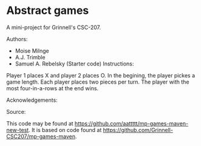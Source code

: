 # Abstract games

A mini-project for Grinnell's CSC-207.

Authors:

* Moise Milnge
* A.J. Trimble
* Samuel A. Rebelsky (Starter code)
Instructions:

Player 1 places X and player 2 places O. In the begining, the player pickes a game length. Each player places two pieces per turn. The player with the most four-in-a-rows at the end wins. 

Acknowledgements:

Source:

This code may be found at <https://github.com/aattttt/mp-games-maven-new-test>. It is based on code found at <https://github.com/Grinnell-CSC207/mp-games-maven>.

